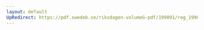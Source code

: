```yaml
---
layout: default
UpRedirect: https://pdf.swedeb.se/riksdagen-volumeG-pdf/199091/reg_199091_AU/reg_199091_AU_0001.pdf
---
```


